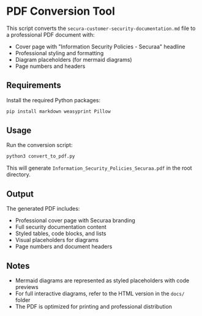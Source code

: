 # PDF Conversion Tool

This script converts the `secura-customer-security-documentation.md` file to a professional PDF document with:
- Cover page with "Information Security Policies - Securaa" headline
- Professional styling and formatting
- Diagram placeholders (for mermaid diagrams)
- Page numbers and headers

## Requirements

Install the required Python packages:

```bash
pip install markdown weasyprint Pillow
```

## Usage

Run the conversion script:

```bash
python3 convert_to_pdf.py
```

This will generate `Information_Security_Policies_Securaa.pdf` in the root directory.

## Output

The generated PDF includes:
- Professional cover page with Securaa branding
- Full security documentation content
- Styled tables, code blocks, and lists
- Visual placeholders for diagrams
- Page numbers and document headers

## Notes

- Mermaid diagrams are represented as styled placeholders with code previews
- For full interactive diagrams, refer to the HTML version in the `docs/` folder
- The PDF is optimized for printing and professional distribution
